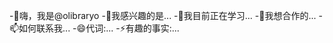 -👋嗨，我是@olibraryo
-👀我感兴趣的是...
-🌱我目前正在学习...
-💞我想合作的️...
-📫如何联系我...
-😄代词:...
-⚡有趣的事实:...

<!---
olibraryo/olibraryo是一个✨特殊✨库，因为它的“README.md ”(此文件)出现在您的GitHub个人资料中。
您可以单击预览链接来查看您的更改。
--->
